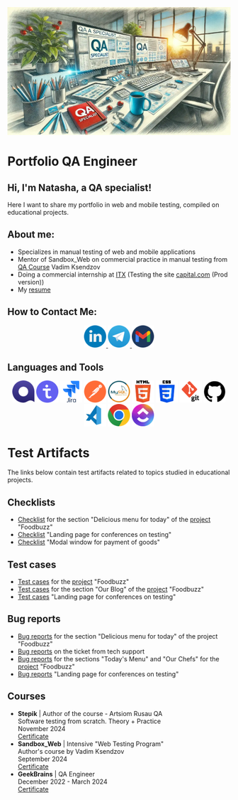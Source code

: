 ![Header](https://github.com/KHADAKOUSKAYANATALLIA/KHADAKOUSKAYANATALLIA/blob/main/Assets/rabochee-mesto-qa-inzhenera.jpg)

# Portfolio QA Engineer

## Hi, I'm Natasha, a QA specialist!

Here I want to share my portfolio in web and mobile testing, compiled on educational projects.

## About me:
- Specializes in manual testing of web and mobile applications
- Mentor of Sandbox_Web on commercial practice in manual testing from [QA Course](https://www.linkedin.com/company/qa-course-by-vadim-ksendzov/posts/) Vadim Ksendzov
- Doing a commercial internship at [ITX](https://www.linkedin.com/company/itxqa/) 
(Testing the site [capital.com](https://capital.com/en-au) (Prod version))
- My [resume](https://drive.google.com/file/d/1TkxVUofFoiKaNYOcZuoLleNQdx4f4ogE/view?usp=drive_link)

## How to Contact Me:

<div style="text-align: center;">
    <a href="https://www.linkedin.com/in/natallia-khadakouskaya/" target="_blank">
    <img src="Social/LinkedIn.png" alt="LinkedIn" width="50" height="50">
    </a>
    <a href="https://t.me/natasha_hmelik" target="_blank">
    <img src="Social/Telegram.png" alt="Telegram" width="50" height="50">
    </a>
    <a href="mailto:natasha8775735@gmail.com">
    <img src="Social/Gmail.png" alt="Email" width="50" height="50">
    </a>
</div>


## Languages and Tools
<!-- ![Qase](https://img.shields.io/badge/-Qase-4F37BF?style=for-the-badge&logo=Qase&logoColor=#FFFFFF)
![TestIT](https://img.shields.io/badge/-TestIT-3B74BF?style=for-the-badge&logo=TestIT&logoColor=#FFFFFF)
![Jira](https://img.shields.io/badge/-Jira-0055E0?style=for-the-badge&logo=Jira&logoColor=#FFFFFF)
![Postman](https://img.shields.io/badge/-Postman-EB6345?style=for-the-badge&logo=Postman&logoColor=FEFFFF)
![MySQL](https://img.shields.io/badge/-MySQL-407091?style=for-the-badge&logo=MySQL&logoColor=FEFFFF)
![HTML](https://img.shields.io/badge/-HTML-ED5934?style=for-the-badge&logo=HTML5&logoColor=FEFFFF)
![CSS](https://img.shields.io/badge/-CSS-0C76B9?style=for-the-badge&logo=CSS3&logoColor=FEFFFF)
![GIT](https://img.shields.io/badge/-GIT-ED3F39?style=for-the-badge&logo=GIT&logoColor=FEFFFF)
![GitHub](https://img.shields.io/badge/-GitHub-000000?style=for-the-badge&logo=GitHub&logoColor=FEFFFF)
![Visual Studio Code](https://img.shields.io/badge/-VS_Code-0E77B5?style=for-the-badge&logo=VS_Code&logoColor=FEFFFF)
![Windows](https://img.shields.io/badge/-Windows-0E77B5?style=for-the-badge&logo=Windows&logoColor=FEFFFF) -->


<!-- ![Qase](Tools/Qase.io.png)
![TestIT](Tools/TestIT.png)
[Jira](Tools/jira-original-wordmark.svg)
![Postman](Tools/Postman.png)
![MySQL](Tools/mysql-original-wordmark.svg)
![HTML](Tools/html5-original-wordmark.svg)
![CSS](Tools/CSS-Logo.png)
![GIT](Tools/git-original-wordmark.svg)
![GitHub](Tools/GitHub-Logo.png)
![Visual Studio Code](Tools/vs_code_icon.jpeg)
![Chrome](Tools/chrome-original-wordmark.svg) -->

<div style="text-align: center;">
<img src="Tools/Qase.io.png" alt="Qase.io" width="50" height="50">
<img src="Tools/TestIT.png" alt="TestIT" width="50" height="50">
<img src="Tools/Jira.svg" alt="Jira" width="50" height="50">
<img src="Tools/Postman.png" alt="Postman" width="50" height="50">
<img src="Tools/MySQL.jpg" alt="MySql" width="50" height="50">
<img src="Tools/HTML5.png" alt="HTML" width="50" height="50">
<img src="Tools/CSS3.png" alt="CSS3" width="50" height="50">
<img src="Tools/Git.png" alt="Git" width="50" height="50">
<img src="Tools/GitHub.png" alt="GitHub" width="50" height="50">
<img src="Tools/VS_Code.jpeg" alt="VS_Code" width="50" height="50">
<img src="Tools/Google_Chrome.png" alt="Chrome" width="50" height="50">
<img src="Tools/ClickUP.png" alt="ClickUP" width="50" height="50">
</div>

# Test Artifacts
The links below contain test artifacts related to topics studied in educational projects.

## Checklists
- [Checklist](https://github.com/KHADAKOUSKAYANATALLIA/Checklists/blob/main/FoodBuzz/foodbuzz.md) for the section "Delicious menu for today" of the [project](https://test-stand.gb.ru/seminar_stands/foodbuzz/index.html) "Foodbuzz"
- [Checklist](https://github.com/KHADAKOUSKAYANATALLIA/Checklists/blob/main/Conference_landing/landing.md) "Landing page for conferences on testing"
- [Checklist](https://github.com/KHADAKOUSKAYANATALLIA/Checklists/blob/main/Modal_Window/modal_window.md) "Modal window for payment of goods"

## Test cases
- [Test cases](https://github.com/KHADAKOUSKAYANATALLIA/Test_cases/blob/main/FoodBuzz/foodbuzz.md) for the [project](https://test-stand.gb.ru/seminar_stands/foodbuzz/index.html) "Foodbuzz"
- [Test cases](https://github.com/KHADAKOUSKAYANATALLIA/Test_cases/blob/main/FoodBuzz/foodbuzz.md) for the section "Our Blog" of the [project](https://test-stand.gb.ru/seminar_stands/foodbuzz/index.html) "Foodbuzz"
- [Test cases](https://github.com/KHADAKOUSKAYANATALLIA/Test_cases/blob/main/Conference_landing/landing.md) "Landing page for conferences on testing"

## Bug reports
- [Bug reports](https://docs.google.com/spreadsheets/d/1KXn-ks0aE1BXeDi08yEBSH-jhCDHGWL-/edit?gid=1267488843#gid=1267488843) for the section "Delicious menu for today" of the project "Foodbuzz"
- [Bug reports](https://docs.google.com/spreadsheets/d/1GEbQfVZHDiEtcVkCBQ1T3Kzl-s_BvgnU/edit?gid=1642956064#gid=1642956064) on the ticket from tech support
- [Bug reports](https://docs.google.com/spreadsheets/d/1LJ84Lf3KOqikcyOVfStR8dau54k9wjdb/edit?gid=1263232277#gid=1263232277) for the sections "Today's Menu" and "Our Chefs" for the [project](https://test-stand.gb.ru/seminar_stands/foodbuzz/index.html) "Foodbuzz"
- [Bug reports](https://docs.google.com/spreadsheets/d/16R816KGJMfMPlOI9uESOzzEefvp-RXKn/edit?gid=57769130#gid=57769130) "Landing page for conferences on testing"

<!-- ## Postman Collections
-
-
-

## Database Queries
-
-
- -->

## Courses
- **Stepik** | Author of the course - Artsiom Rusau QA <br>
Software testing from scratch. Theory + Practice <br> 
November 2024 <br>
[Certificate](https://drive.google.com/file/d/1py2Lds_mjsmmzNrqfgA9WJQr0ii3jR_q/view?usp=sharing)
- **Sandbox_Web** | Intensive "Web Testing Program"<br> Author's course by Vadim Ksendzov<br>
September 2024 <br>
[Certificate](https://drive.google.com/file/d/18y8dChudTj7R0HtyXua5IAoJJCdRxOwV/view?usp=sharing)
- **GeekBrains** | QA Engineer <br>
December 2022 - March 2024 <br>
[Certificate](https://drive.google.com/file/d/1J66Oi5q6BL_zYmaM4k5yRtAwo9X4_TxB/view?usp=sharing)


